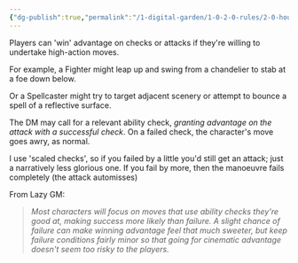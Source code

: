 ```yaml
---
{"dg-publish":true,"permalink":"/1-digital-garden/1-0-2-0-rules/2-0-house-rules/2-2-cinematic-advantage/"}
---
```


Players can 'win' advantage on checks or attacks if they're willing to undertake high-action moves. 

For example, a Fighter might leap up and swing from a chandelier to stab at a foe down below. 

Or a Spellcaster might try to target adjacent scenery or attempt to bounce a spell of a reflective surface.

The DM may call for a relevant ability check, *granting advantage on the attack with a successful check*. On a failed check, the character's move goes awry, as normal. 

I use 'scaled checks', so if you failed by a little you'd still get an attack; just a narratively less glorious one. If you fail by more, then the manoeuvre fails completely (the attack automisses)

From Lazy GM:
>*Most characters will focus on moves that use ability checks they're good at, making success more likely than failure. A slight chance of failure can make winning advantage feel that much sweeter, but keep failure conditions fairly minor so that going for cinematic advantage doesn't seem too risky to the players.*